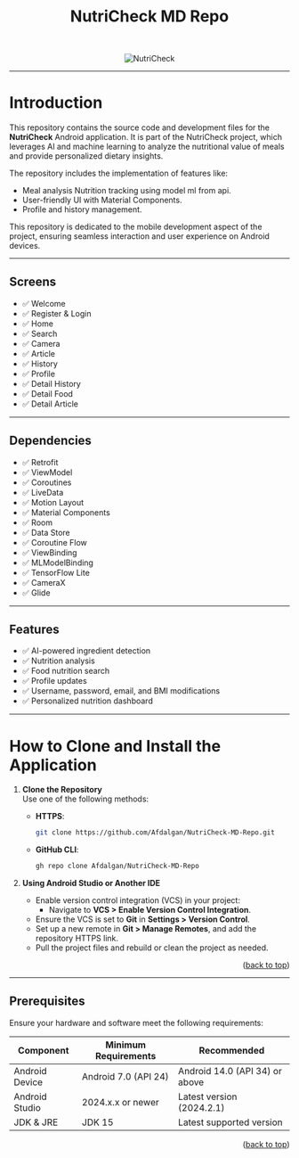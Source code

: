 <h1 align="center">NutriCheck MD Repo</h1>
<br>

<p align="center">
  <a>
    <img alt="NutriCheck" title="NutriCheck" src="https://github.com/NutriCheck-apk/documentasi/blob/main/NutriCheck.png">
  </a>
</p>

---

# Introduction


This repository contains the source code and development files for the **NutriCheck** Android application. It is part of the NutriCheck project, which leverages AI and machine learning to analyze the nutritional value of meals and provide personalized dietary insights.  

The repository includes the implementation of features like:
- Meal analysis Nutrition tracking using model ml from api.
- User-friendly UI with Material Components.
- Profile and history management.  

This repository is dedicated to the mobile development aspect of the project, ensuring seamless interaction and user experience on Android devices.

---

## Screens

- ✅ Welcome  
- ✅ Register & Login  
- ✅ Home  
- ✅ Search  
- ✅ Camera  
- ✅ Article  
- ✅ History  
- ✅ Profile  
- ✅ Detail History  
- ✅ Detail Food  
- ✅ Detail Article  

---

## Dependencies

- ✅ Retrofit  
- ✅ ViewModel  
- ✅ Coroutines  
- ✅ LiveData  
- ✅ Motion Layout  
- ✅ Material Components  
- ✅ Room  
- ✅ Data Store  
- ✅ Coroutine Flow  
- ✅ ViewBinding  
- ✅ MLModelBinding  
- ✅ TensorFlow Lite  
- ✅ CameraX  
- ✅ Glide  

---

## Features

- ✅ AI-powered ingredient detection  
- ✅ Nutrition analysis  
- ✅ Food nutrition search  
- ✅ Profile updates  
- ✅ Username, password, email, and BMI modifications  
- ✅ Personalized nutrition dashboard  

---

# How to Clone and Install the Application

1. **Clone the Repository**  
   Use one of the following methods:

   - **HTTPS**:  
     ```sh
     git clone https://github.com/Afdalgan/NutriCheck-MD-Repo.git
     ```

   - **GitHub CLI**:  
     ```sh
     gh repo clone Afdalgan/NutriCheck-MD-Repo
     ```

2. **Using Android Studio or Another IDE**  
   - Enable version control integration (VCS) in your project:  
     - Navigate to **VCS > Enable Version Control Integration**.  
   - Ensure the VCS is set to **Git** in **Settings > Version Control**.  
   - Set up a new remote in **Git > Manage Remotes**, and add the repository HTTPS link.  
   - Pull the project files and rebuild or clean the project as needed.  

<p align="right">(<a href="#top">back to top</a>)</p>

---

## Prerequisites

Ensure your hardware and software meet the following requirements:

| Component          | Minimum Requirements       | Recommended                     |
|---------------------|----------------------------|---------------------------------|
| Android Device      | Android 7.0 (API 24)      | Android 14.0 (API 34) or above |
| Android Studio      | 2024.x.x or newer         | Latest version (2024.2.1)      |
| JDK & JRE           | JDK 15                    | Latest supported version       |

<p align="right">(<a href="#top">back to top</a>)</p>
